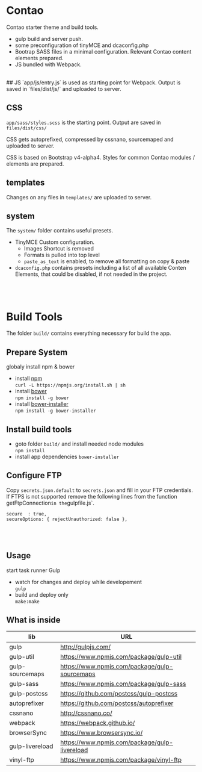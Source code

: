 # Contao

Contao starter theme and build tools.
- gulp build and server push.
- some preconfiguration of tinyMCE and dcaconfig.php
- Bootrap SASS files in a minimal configuration. 
Relevant Contao content elements prepared.
- JS bundled with Webpack.

<br> 
## JS
`app/js/entry.js` is used as starting point for Webpack.
Output is saved in `files/dist/js/` and uploaded to server.

## CSS
`app/sass/styles.scss` is the starting point.
Output are saved in `files/dist/css/`

CSS gets autoprefixed, compressed by cssnano, sourcemaped and uploaded to server.

CSS is based on Bootstrap v4-alpha4.
Styles for common Contao modules / elements are prepared.

## templates
Changes on any files in  `templates/` are uploaded to server.

## system
The `system/` folder contains useful presets.
- TinyMCE Custom configuration.
    + Images Shortcut is removed
    + Formats is pulled into top level
    + `paste_as_text` is enabled, to remove all formatting on copy & paste  
- `dcaconfig.php` contains presets 
    including a list of all available Conten Elements, that could be disabled, if not needed in the project.

<br><br>

# Build Tools

The folder `build/` contains everything necessary for build the app. 
## Prepare System 
globaly install npm & bower
- install [npm](https://github.com/npm/npm) <br>
    `curl -L https://npmjs.org/install.sh | sh`
- install [bower](https://github.com/bower/bower) <br> 
    `npm install -g bower`
- install [bower-installer](https://github.com/blittle/bower-installer) <br>
    `npm install -g bower-installer`


## Install build tools 
- goto folder `build/` and install needed node modules<br>
   `npm install`
- install app dependencies 
    `bower-installer`

## Configure FTP
Copy `secrets.json.default`  to `secrets.json` and fill in your FTP credentials. <br>
If FTPS is not supported remove the following lines from the function getFtpConnection` in the `gulpfile.js`.

```
secure  : true,
secureOptions: { rejectUnauthorized: false },
```



<br><br>

## Usage
start task runner Gulp
- watch for changes and deploy while developement <br>
    `gulp` 
- build and deploy only  <br>
    `make:make`



## What is inside


lib | URL
-|-
gulp | 	http://gulpjs.com/
gulp-util | https://www.npmjs.com/package/gulp-util
gulp-sourcemaps | https://www.npmjs.com/package/gulp-sourcemaps
gulp-sass |	https://www.npmjs.com/package/gulp-sass
gulp-postcss | https://github.com/postcss/gulp-postcss
autoprefixer | https://github.com/postcss/autoprefixer
cssnano | http://cssnano.co/
webpack | https://webpack.github.io/
browserSync | https://www.browsersync.io/
gulp-livereload | https://www.npmjs.com/package/gulp-livereload
vinyl-ftp | https://www.npmjs.com/package/vinyl-ftp







